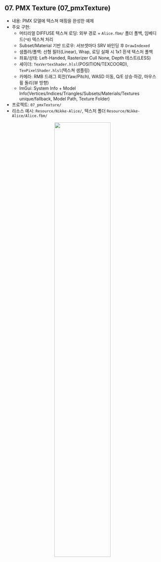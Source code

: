 ## 07. PMX Texture (07_pmxTexture)
- 내용: PMX 모델에 텍스쳐 매핑을 완성한 예제
- 주요 구현:
  - 머티리얼 DIFFUSE 텍스쳐 로딩: 외부 경로 + `Alice.fbm/` 폴더 폴백, 임베디드(`*0`) 텍스쳐 처리
  - Subset/Material 기반 드로우: 서브셋마다 SRV 바인딩 후 `DrawIndexed`
  - 샘플러/폴백: 선형 필터(Linear), Wrap, 로딩 실패 시 1x1 흰색 텍스처 폴백
  - 좌표/상태: Left-Handed, Rasterizer Cull None, Depth 테스트(LESS)
  - 셰이더: `TexVertexShader.hlsl`(POSITION/TEXCOORD), `TexPixelShader.hlsl`(텍스쳐 샘플링)
  - 카메라: RMB 드래그 회전(Yaw/Pitch), WASD 이동, Q/E 상승·하강, 마우스 휠 돌리(뷰 방향)
  - ImGui: System Info + Model Info(Vertices/Indices/Triangles/Subsets/Materials/Textures unique/fallback, Model Path, Texture Folder)
- 프로젝트: `07_pmxTexture/`
- 리소스 예시: `Resource/Nikke-Alice/`, 텍스처 폴더 `Resource/Nikke-Alice/Alice.fbm/`

<p align="center">
  <img src="https://github.com/user-attachments/assets/4ffe5d7c-6063-42f7-a9b2-7d3be574ffa0" width="60%" />
</p>
